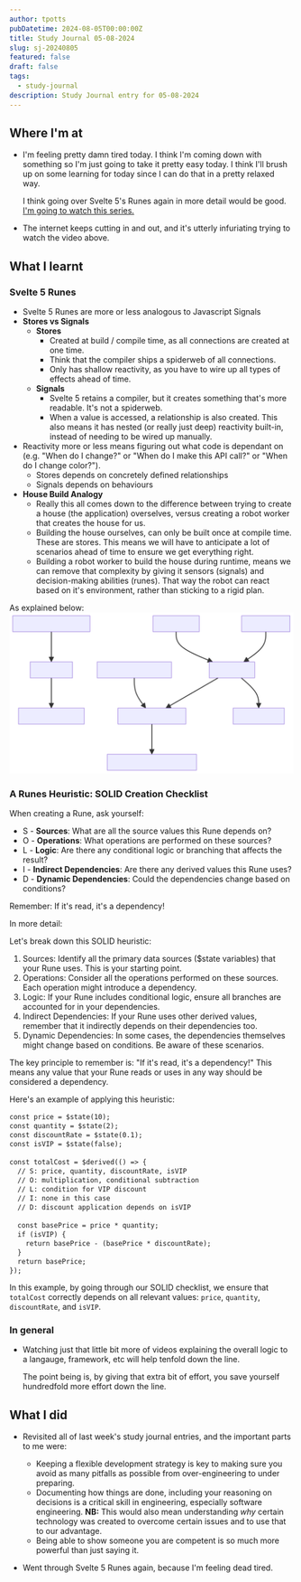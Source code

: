 ```yaml
---
author: tpotts
pubDatetime: 2024-08-05T00:00:00Z
title: Study Journal 05-08-2024
slug: sj-20240805
featured: false
draft: false
tags:
  - study-journal
description: Study Journal entry for 05-08-2024
---
```


## Where I'm at

- I'm feeling pretty damn tired today. I think I'm coming down with something so I'm just going to take it pretty easy today. I think I'll brush up on some learning for today since I can do that in a pretty relaxed way.

  I think going over Svelte 5's Runes again in more detail would be good. [I'm going to watch this series.](https://youtu.be/-SM77ksjpJI?si=PLduBTKmJWBrNxT6)

- The internet keeps cutting in and out, and it's utterly infuriating trying to watch the video above.

## What I learnt

### Svelte 5 Runes

- Svelte 5 Runes are more or less analogous to Javascript Signals
- **Stores vs Signals**
  - **Stores**
    - Created at build / compile time, as all connections are created at one time.
    - Think that the compiler ships a spiderweb of all connections.
    - Only has shallow reactivity, as you have to wire up all types of effects ahead of time.
  - **Signals**
    - Svelte 5 retains a compiler, but it creates something that's more readable. It's not a spiderweb.
    - When a value is accessed, a relationship is also created. This also means it has nested (or really just deep) reactivity built-in, instead of needing to be wired up manually.
- Reactivity more or less means figuring out what code is dependant on (e.g. "When do I change?" or "When do I make this API call?" or "When do I change color?").
  - Stores depends on concretely defined relationships
  - Signals depends on behaviours
- **House Build Analogy**
  - Really this all comes down to the difference between trying to create a house (the application) overselves, versus creating a robot worker that creates the house for us.
  - Building the house ourselves, can only be built once at compile time. These are stores. This means we will have to anticipate a lot of scenarios ahead of time to ensure we get everything right.
  - Building a robot worker to build the house during runtime, means we can remove that complexity by giving it sensors (signals) and decision-making abilities (runes). That way the robot can react based on it's environment, rather than sticking to a rigid plan.

As explained below:
![Svelte 5 Runes Diagram](../../assets/images/Runes.svg)

### A Runes Heuristic: SOLID Creation Checklist

When creating a Rune, ask yourself:

- S - **Sources**: What are all the source values this Rune depends on?
- O - **Operations**: What operations are performed on these sources?
- L - **Logic**: Are there any conditional logic or branching that affects the result?
- I - **Indirect Dependencies**: Are there any derived values this Rune uses?
- D - **Dynamic Dependencies**: Could the dependencies change based on conditions?

Remember: If it's read, it's a dependency!

In more detail:

Let's break down this SOLID heuristic:

1. Sources: Identify all the primary data sources ($state variables) that your Rune uses. This is your starting point.
2. Operations: Consider all the operations performed on these sources. Each operation might introduce a dependency.
3. Logic: If your Rune includes conditional logic, ensure all branches are accounted for in your dependencies.
4. Indirect Dependencies: If your Rune uses other derived values, remember that it indirectly depends on their dependencies too.
5. Dynamic Dependencies: In some cases, the dependencies themselves might change based on conditions. Be aware of these scenarios.

The key principle to remember is: "If it's read, it's a dependency!" This means any value that your Rune reads or uses in any way should be considered a dependency.

Here's an example of applying this heuristic:

```
const price = $state(10);
const quantity = $state(2);
const discountRate = $state(0.1);
const isVIP = $state(false);

const totalCost = $derived(() => {
  // S: price, quantity, discountRate, isVIP
  // O: multiplication, conditional subtraction
  // L: condition for VIP discount
  // I: none in this case
  // D: discount application depends on isVIP

  const basePrice = price * quantity;
  if (isVIP) {
    return basePrice - (basePrice * discountRate);
  }
  return basePrice;
});
```

In this example, by going through our SOLID checklist, we ensure that `totalCost` correctly depends on all relevant values: `price`, `quantity`, `discountRate`, and `isVIP`.

### In general

- Watching just that little bit more of videos explaining the overall logic to a langauge, framework, etc will help tenfold down the line. 

  The point being is, by giving that extra bit of effort, you save yourself hundredfold more effort down the line.

## What I did

- Revisited all of last week's study journal entries, and the important parts to me were:
  - Keeping a flexible development strategy is key to making sure you avoid as many pitfalls as possible from over-engineering to under preparing.
  - Documenting how things are done, including your reasoning on decisions is a critical skill in engineering, especially software engineering. **NB:** This would also mean understanding _why_ certain technology was created to overcome certain issues and to use that to our advantage.
  - Being able to show someone you are competent is so much more powerful than just saying it.

- Went through Svelte 5 Runes again, because I'm feeling dead tired.